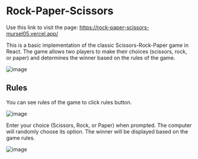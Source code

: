 # Rock-Paper-Scissors

Use this link to visit the page: https://rock-paper-scissors-mursel05.vercel.app/

This is a basic implementation of the classic Scissors-Rock-Paper game in React. The game allows two players to make their choices (scissors, rock, or paper) and determines the winner based on the rules of the game.


![image](https://github.com/Mursel05/Rock-Paper-Scissors/assets/134983247/49ae7a16-9e72-4e5f-ba36-a0a0e69ad436)

## Rules


You can see rules of the game to click rules button.


![image](https://github.com/Mursel05/Rock-Paper-Scissors/assets/134983247/63471eaf-06a9-43c4-8ac8-66463326cef4)

Enter your choice (Scissors, Rock, or Paper) when prompted. The computer will randomly choose its option. The winner will be displayed based on the game rules.

![image](https://github.com/Mursel05/Rock-Paper-Scissors/assets/134983247/0413f0a1-a169-4cd8-8b11-7602f64f514c)
